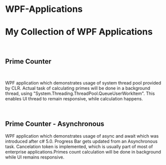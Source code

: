 # WPF-Applications
<h1>My Collection of WPF Applications</h1>
</br>
<h2>Prime Counter</h2>
</br>
<p> WPF application which demonstrates usage of system thread pool provided by CLR. Actual task of calculating primes will be done in a background thread, using "System.Threading.ThreadPool.QueueUserWorkItem". This enables UI thread to remain responsive, while calculation happens.
</p>
</br>
<h2>Prime Counter - Asynchronous </h2>
<p>
  WPF application which demonstrates usage of async and await which was introduced after c# 5.0. Progress Bar gets updated from an Asynchronous task. Cancelation token is implemented, which is usually part of most of enterprise applications.Primes count calculation will be done in background while UI remains responsive.
</p>

